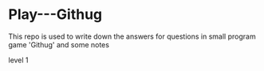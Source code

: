 # Play---Githug
This repo is used to write down the answers for questions in small program game 'Githug' and some notes

level 1 
